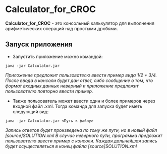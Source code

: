#  **Calculator_for_CROC**
**Calculator_for_CROC** - это консольный калькулятор для выполнения арифметических операций над простыми дробями.

## Запуск приложения
- Запустить приложение можно командой:

```java -jar Calculator.jar```

_Приложение предложит пользователю ввести пример вида 1/2 + 3/4.
После ввода в консоли будет дан ответ, либо сообщение о том, что формат входных данных неверный и приложение предложит пользователю повторно ввести пример._

- Также пользователь может ввести один и более примеров через входной файл .xml. Тогда команда для запуска будет иметь следующий вид:

```java -jar Calculator.jar <Путь к файлу>```

_Запись ответов будет произведена по тому же пути, но в новый файл [source]SOLUTION.xml
В случае неверного пути, программа предложит пользователю ввести пример с консоли._
_Каждая дальнейшая запись будет осуществляться в конец файла [source]SOLUTION.xml_